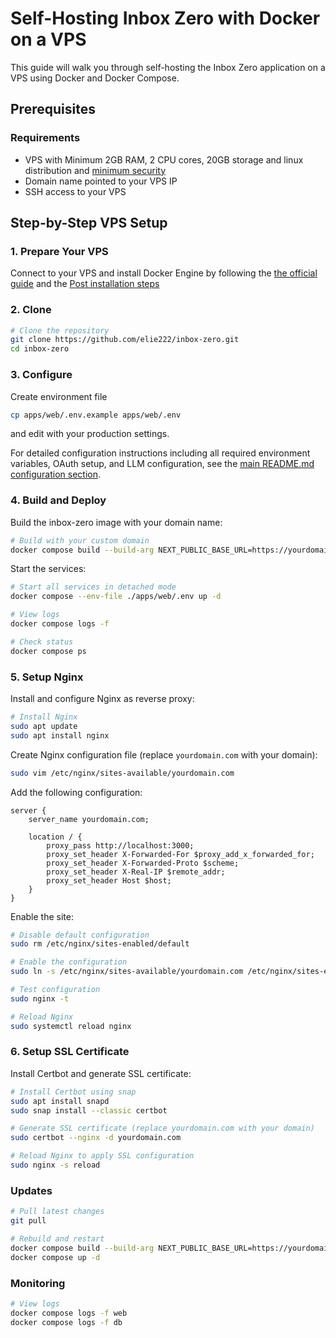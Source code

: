# Self-Hosting Inbox Zero with Docker on a VPS

This guide will walk you through self-hosting the Inbox Zero application on a VPS using Docker and Docker Compose.

## Prerequisites

### Requirements

- VPS with Minimum 2GB RAM, 2 CPU cores, 20GB storage and linux distribution and [minimum security](https://help.ovhcloud.com/csm/en-gb-vps-security-tips?id=kb_article_view&sysparm_article=KB0047706)
- Domain name pointed to your VPS IP
- SSH access to your VPS

## Step-by-Step VPS Setup

### 1. Prepare Your VPS

Connect to your VPS and install Docker Engine by following the [the official guide](https://docs.docker.com/engine/install) and the [Post installation steps](https://docs.docker.com/engine/install/linux-postinstall/#manage-docker-as-a-non-root-user)

### 2. Clone

```bash
# Clone the repository
git clone https://github.com/elie222/inbox-zero.git
cd inbox-zero
```

### 3. Configure

Create environment file

```bash
cp apps/web/.env.example apps/web/.env
```

and edit with your production settings.

For detailed configuration instructions including all required environment variables, OAuth setup, and LLM configuration, see the [main README.md configuration section](../../README.md#L107).

### 4. Build and Deploy

Build the inbox-zero image with your domain name:

```bash
# Build with your custom domain
docker compose build --build-arg NEXT_PUBLIC_BASE_URL=https://yourdomain.com
```

Start the services:

```bash
# Start all services in detached mode
docker compose --env-file ./apps/web/.env up -d

# View logs
docker compose logs -f

# Check status
docker compose ps
```

### 5. Setup Nginx

Install and configure Nginx as reverse proxy:

```bash
# Install Nginx
sudo apt update
sudo apt install nginx
```

Create Nginx configuration file (replace `yourdomain.com` with your domain):

```bash
sudo vim /etc/nginx/sites-available/yourdomain.com
```

Add the following configuration:

```nginx
server {
    server_name yourdomain.com;
    
    location / {
        proxy_pass http://localhost:3000;
        proxy_set_header X-Forwarded-For $proxy_add_x_forwarded_for;
        proxy_set_header X-Forwarded-Proto $scheme;
        proxy_set_header X-Real-IP $remote_addr;
        proxy_set_header Host $host;
    }
}
```

Enable the site:

```bash
# Disable default configuration
sudo rm /etc/nginx/sites-enabled/default

# Enable the configuration
sudo ln -s /etc/nginx/sites-available/yourdomain.com /etc/nginx/sites-enabled/yourdomain.com

# Test configuration
sudo nginx -t

# Reload Nginx
sudo systemctl reload nginx
```

### 6. Setup SSL Certificate

Install Certbot and generate SSL certificate:

```bash
# Install Certbot using snap
sudo apt install snapd
sudo snap install --classic certbot

# Generate SSL certificate (replace yourdomain.com with your domain)
sudo certbot --nginx -d yourdomain.com

# Reload Nginx to apply SSL configuration
sudo nginx -s reload
```

### Updates

```bash
# Pull latest changes
git pull

# Rebuild and restart
docker compose build --build-arg NEXT_PUBLIC_BASE_URL=https://yourdomain.com
docker compose up -d
```
### Monitoring

```bash
# View logs
docker compose logs -f web
docker compose logs -f db
```

